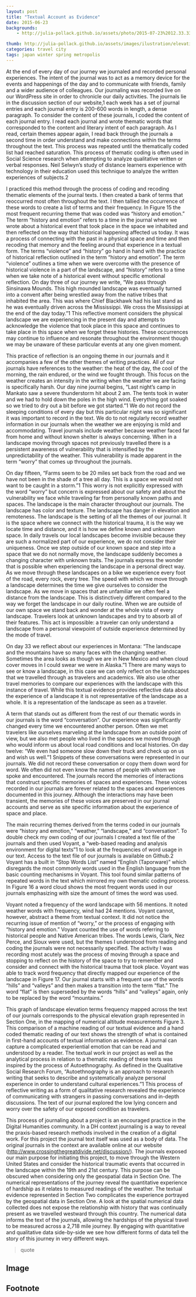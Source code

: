 ```yaml
---
layout: post
title: "Textual Account as Evidence"
date: 2015-06-23
backgrounds:
    - http://julia-pollack.github.io/assets/photo/2015-07-23%2012.33.33.jpg

thumb: http://julia-pollack.github.io/assets/images/ilustration/elevation.png
categories: travel city
tags: japan winter spring metropolis
---
```

At the end of every day of our journey we journaled and recorded personal experiences. The intent of the journal was to act as a memory device for the events and happenings of the day and to communicate with friends, family and a wider audience of colleagues. Our journaling was recorded live on our WordPress site in order to chronicle our daily activities. The journals lie in the discussion section of our website,1 each week has a set of journal entries and each journal entry is 200-600 words in length, a dense paragraph. To consider the content of these journals, I coded the content of each journal entry. I read each journal and wrote thematic words that corresponded to the content and literary intent of each paragraph. As I read, certain themes appear again, I read back through the journals a second time in order understand and make connections within the terms throughout the text. This process was repeated until the thematically coded list had reached saturation. This process of thematic coding is often used in Social Science research when attempting to analyze qualitative written or verbal responses. Neil Selwyn’s study of distance learners experience with technology in their education used this technique to analyze the written experiences of subjects.2 

I practiced this method through the process of coding and recoding thematic elements of the journal texts. I then created a bank of terms that reoccurred most often throughout the text. I then tallied the occurrence of these words to create a list of terms and their frequency. In Figure 15 the most frequent recurring theme that was coded was “history and emotion.” The term “history and emotion” refers to a time in the journal where we wrote about a historical event that took place in the space we inhabited and then reflected on the way that historical happening affected us today. It was a process of connecting with the past in a physical space and time and then recoding that memory and the feeling around that experience in a textual form. The terms “violence” and “history” go hand in hand with the practice of historical reflection outlined in the term “history and emotion”. The term “violence” outlines a time when we were overcome with the presence of historical violence in a part of the landscape, and “history” refers to a time when we take note of a historical event without specific emotional reflection. On day three of our journey we write, “We pass through Sinsinawa Mounds. This high mounded landscape was eventually turned into a convent after being wrestled away from the native tribes that inhabited the area. This was where Chief Blackhawk had his last stand as he was eventually driven across the Mississippi. We cross the Mississippi at the end of the day today.”1 This reflective moment considers the physical landscape we are experiencing in the present day and attempts to acknowledge the violence that took place in this space and continues to take place in this space when we forget these histories. These occurrences may continue to influence and resonate throughout the environment though we may be unaware of these particular events at any one given moment.

This practice of reflection is an ongoing theme in our journals and it accompanies a few of the other themes of writing practices. All of our journals have references to the weather: the heat of the day, the cool of the morning, the rain endured, or the wind we fought through. This focus on the weather creates an intensity in the writing when the weather we are facing is specifically harsh. Our day nine journal begins, “Last night’s camp in Mankato saw a severe thunderstorm hit about 2 am. The tents took in water and we had to hold down the poles in the high wind. Everything got soaked so we tried to dry out a bit before we got started.”1 We do not record the sleeping conditions of every day but this particular night was so significant it was important to record in the text. We do to not regularly record weather information in our journals when the weather we are enjoying is mild and accommodating. Travel journals include weather because weather faced far from home and without known shelter is always concerning. When in a landscape moving through spaces not previously travelled there is a persistent awareness of vulnerability that is intensified by the unpredictability of the weather. This vulnerability is made apparent in the term “worry” that comes up throughout the journals.

On day fifteen, “Farms seem to be 20 miles set back from the road and we have not been in the shade of a tree all day. This is a space we would not want to be caught in a storm.”1 This worry is not explicitly expressed with the word “worry” but concern is expressed about our safety and about the vulnerability we face while traveling far from personally known paths and spaces. The landscape is the main character throughout our journals. The landscape has color and texture. The landscape has danger in elevation and remoteness. The landscape is the setting of all the themes of our journal. It is the space where we connect with the historical trauma, it is the way we locate time and distance, and it is how we define known and unknown space. In daily travels our local landscapes become invisible because they are such a normalized part of our experience, we do not consider their uniqueness. Once we step outside of our known space and step into a space that we do not normally move, the landscape suddenly becomes a changing character with unknown traits. The journals express the wonder that is possible when experiencing the landscape in a personal direct way. As we move through these landscapes on a bike we experience every foot of the road, every rock, every tree. The speed with which we move through a landscape determines the time we give ourselves to consider the landscape. As we move in spaces that are unfamiliar we often feel a distance from the landscape. This is distinctively different compared to the way we forget the landscape in our daily routine. When we are outside of our own space we stand back and wonder at the whole vista of every landscape. Travelers look at unknown landscapes and try to absorb all of their features.  This act is impossible: a traveler can only understand a landscape from a personal viewpoint of outside experience determined by the mode of travel. 

On day 33 we reflect about our experiences in Montana:  “The landscape and the mountains have so many faces with the changing weather. Sometimes the area looks as though we are in New Mexico and when cloud cover moves in I could swear we were in Alaska.”1 There are many ways to see or know a landscape, in this case we can only reflect on the landscapes that we travelled through as travelers and academics. We also use other travel memories to compare our experiences with the landscape with this instance of travel. While this textual evidence provides reflective data about the experience of a landscape it is not representative of the landscape as a whole. It is a representation of the landscape as seen as a traveler. 

A term that stands out as different from the rest of our thematic words in our journals is the word “conversation”. Our experience was significantly changed every time we encountered another person. Often we met travelers like ourselves marveling at the landscape from an outside point of view, but we also met people who lived in the spaces we moved through who would inform us about local road conditions and local histories. On day twelve: “We even had someone slow down their truck and check up on us and wish us well.”1 Snippets of these conversations were represented in our journals. We did not record these conversation or copy them down word for word. We often did not even know the names of people with whom we spoke and encountered. The journals record the memories of interactions that construct specific memories of spaces and experiences. These voices recorded in our journals are forever related to the spaces and experiences documented in this journey. Although the interactions may have been transient, the memories of these voices are preserved in our journal accounts and serve as site specific information about the experience of space and place. 

The main recurring themes derived from the terms coded in our journals were “history and emotion,” “weather,” “landscape,” and “conversation”. To double check my own coding of our journals I created a text file of the journals and then used Voyant, a “web-based reading and analysis environment for digital texts”1 to look at the frequencies of word usage in our text. Access to the text file of our journals is available on Github.2 Voyant has a built in “Stop Words List” named “English (Taporware)” which disregards the most commonly words used in the English language from the basic counting mechanisms in Voyant. This tool found similar patterns of repeated words in the text which mirrored my own thematic coding process. In Figure 16 a word cloud shows the most frequent words used in our journals emphasizing with size the amount of times the word was used.

Voyant noted a frequency of the word landscape with 56 mentions. It noted weather words with frequency, wind had 24 mentions. Voyant cannot, however, abstract a theme from textual context. It did not notice the recurring issue of mention of “worry,” or the process of engaging with “history and emotion.”  Voyant counted the use of words referring to historical people and Native American tribes. The words Lewis, Clark, Nez Perce, and Sioux were used, but the themes I understood from reading and coding the journals were not necessarily specified. The activity I was recording most acutely was the process of moving through a space and stopping to reflect on the history of the space to try to remember and consider and connect with the historical trauma that took place. Voyant was able to track word frequency that directly mapped our experience of the landscape in Figure 17. Our journal starts with a frequent use of the words “hills” and “valleys” and then makes a transition into the term “flat.” The word “flat” is then superseded by the words “hills” and “valleys” again, only to be replaced by the word “mountains.” 

This graph of landscape elevation terms frequency mapped across the text of our journals corresponds to the physical elevation graph represented in Section One, in the mapping of numerical altitude measurements Figure 3. This comparison of a machine reading of our textual evidence and a hand coded thematic reading of our text shows the strength of what is contained in first-hand accounts of textual information as evidence. A journal can capture a complicated experiential emotion that can be read and understood by a reader. The textual work in our project as well as the analytical process in relation to a thematic reading of these texts was inspired by the process of Autoethnography. As defined in the Qualitative Social Research Forum, “Autoethnography is an approach to research writing that seeks to describe and systematically analyze personal experience in order to understand cultural experiences.”1 This process of reflective writing as a form of qualitative research revealed the experience of communicating with strangers in passing conversations and in-depth discussions. The text of our journal explored the low lying concern and worry over the safety of our exposed condition as travelers. 

This process of journaling about a project is an encouraged practice in the Digital Humanities community. In a DH context journaling is a way to reveal the praxis-based research methods involved in the creation of a digital work. For this project the journal text itself was used as a body of data. The original journals in the context are available online at our website (http://www.crossingthegreatdivide.net/discussion/). The journals exposed our main purpose for initiating this project, to move through the Western United States and consider the historical traumatic events that occurred in the landscape within the 19th and 21st century. This purpose can be obscured when considering only the geospatial data in Section One. The numerical representations of the journey reveal the quantitative experience of hardship as it relates to measured readings of the weather. The textual evidence represented in Section Two complicates the experience portrayed by the geospatial data in Section One. A look at the spatial numerical data collected does not expose the relationship with history that was continually present as we travelled westward through this country. The numerical data informs the text of the journals, allowing the hardships of the physical travel to be measured across a 2,718 mile journey. By engaging with quantitative and qualitative data side-by-side we see how different forms of data tell the story of this journey in very different ways. 

> quote

## Image

## Footnote